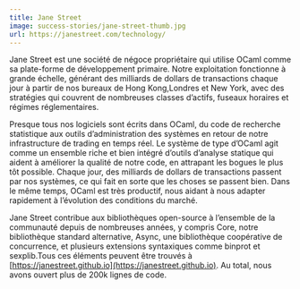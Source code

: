 ```yaml
---
title: Jane Street
image: success-stories/jane-street-thumb.jpg
url: https://janestreet.com/technology/
---
```


Jane Street est une société de négoce propriétaire qui utilise OCaml comme sa 
plate-forme de développement primaire. Notre exploitation fonctionne à grande 
échelle, générant des milliards de dollars de transactions chaque jour à partir 
de nos bureaux de Hong Kong,Londres et New York, avec des stratégies qui couvrent 
de nombreuses classes d’actifs, fuseaux horaires et régimes réglementaires.

Presque tous nos logiciels sont écrits dans OCaml, du code de recherche statistique 
aux outils d’administration des systèmes en retour de notre infrastructure de trading 
en temps réel. Le système de type d’OCaml agit comme un ensemble riche et bien intégré 
d’outils d’analyse statique qui aident à améliorer la qualité de notre code, en 
attrapant les bogues le plus tôt possible. Chaque jour, des milliards de dollars de 
transactions passent par nos systèmes, ce qui fait en sorte que les choses se passent 
bien. Dans le même temps, OCaml est très productif, nous aidant à nous adapter rapidement 
à l’évolution des conditions du marché.

Jane Street contribue aux bibliothèques open-source à l’ensemble de la communauté depuis 
de nombreuses années, y compris Core, notre bibliothèque standard alternative, Async, une 
bibliothèque coopérative de concurrence, et plusieurs extensions syntaxiques comme binprot 
et sexplib.Tous ces éléments peuvent être trouvés à 
[https://janestreet.github.io](https://janestreet.github.io). Au total, nous avons ouvert
plus de 200k lignes de code.
